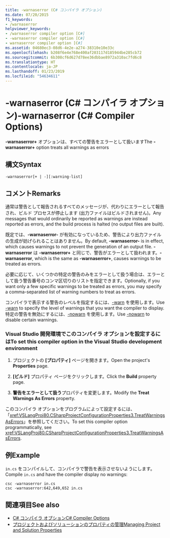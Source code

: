 ```yaml
---
title: -warnaserror (C# コンパイラ オプション)
ms.date: 07/20/2015
f1_keywords:
- /warnaserror
helpviewer_keywords:
- /warnaserror compiler option [C#]
- -warnaserror compiler option [C#]
- warnaserror compiler option [C#]
ms.assetid: 04680ec3-08d6-4e2e-a274-38310e10e33c
ms.openlocfilehash: b208f6e4e768e400af203117d185944be285cb72
ms.sourcegitcommit: 6b308cf6d627d78ee36dbbae8972a310ac7fd6c8
ms.translationtype: HT
ms.contentlocale: ja-JP
ms.lasthandoff: 01/23/2019
ms.locfileid: "54634611"
---
```

# <a name="-warnaserror-c-compiler-options"></a><span data-ttu-id="f4725-102">-warnaserror (C# コンパイラ オプション)</span><span class="sxs-lookup"><span data-stu-id="f4725-102">-warnaserror (C# Compiler Options)</span></span>
<span data-ttu-id="f4725-103">**-warnaserror+** オプションは、すべての警告をエラーとして扱います</span><span class="sxs-lookup"><span data-stu-id="f4725-103">The **-warnaserror+** option treats all warnings as errors</span></span>  
  
## <a name="syntax"></a><span data-ttu-id="f4725-104">構文</span><span class="sxs-lookup"><span data-stu-id="f4725-104">Syntax</span></span>  
  
```console  
-warnaserror[+ | -][:warning-list]  
```  
  
## <a name="remarks"></a><span data-ttu-id="f4725-105">コメント</span><span class="sxs-lookup"><span data-stu-id="f4725-105">Remarks</span></span>  
 <span data-ttu-id="f4725-106">通常は警告として報告されるすべてのメッセージが、代わりにエラーとして報告され、ビルド プロセスが停止します (出力ファイルはビルドされません)。</span><span class="sxs-lookup"><span data-stu-id="f4725-106">Any messages that would ordinarily be reported as warnings are instead reported as errors, and the build process is halted (no output files are built).</span></span>  
  
 <span data-ttu-id="f4725-107">既定では、**-warnaserror-** が有効になっているため、警告により出力ファイルの生成が妨げられることはありません。</span><span class="sxs-lookup"><span data-stu-id="f4725-107">By default, **-warnaserror-** is in effect, which causes warnings to not prevent the generation of an output file.</span></span> <span data-ttu-id="f4725-108">**-warnaserror** は **-warnaserror+** と同じで、警告がエラーとして扱われます。</span><span class="sxs-lookup"><span data-stu-id="f4725-108">**-warnaserror**, which is the same as **-warnaserror+**, causes warnings to be treated as errors.</span></span>  
  
 <span data-ttu-id="f4725-109">必要に応じて、いくつかの特定の警告のみをエラーとして扱う場合は、エラーとして扱う警告番号のコンマ区切りのリストを指定できます。</span><span class="sxs-lookup"><span data-stu-id="f4725-109">Optionally, if you want only a few specific warnings to be treated as errors, you may specify a comma-separated list of warning numbers to treat as errors.</span></span>  
  
 <span data-ttu-id="f4725-110">コンパイラで表示する警告のレベルを指定するには、[-warn](../../../csharp/language-reference/compiler-options/warn-compiler-option.md) を使用します。</span><span class="sxs-lookup"><span data-stu-id="f4725-110">Use [-warn](../../../csharp/language-reference/compiler-options/warn-compiler-option.md) to specify the level of warnings that you want the compiler to display.</span></span> <span data-ttu-id="f4725-111">特定の警告を無効にするには、[-nowarn](../../../csharp/language-reference/compiler-options/nowarn-compiler-option.md) を使用します。</span><span class="sxs-lookup"><span data-stu-id="f4725-111">Use [-nowarn](../../../csharp/language-reference/compiler-options/nowarn-compiler-option.md) to disable certain warnings.</span></span>  
  
### <a name="to-set-this-compiler-option-in-the-visual-studio-development-environment"></a><span data-ttu-id="f4725-112">Visual Studio 開発環境でこのコンパイラ オプションを設定するには</span><span class="sxs-lookup"><span data-stu-id="f4725-112">To set this compiler option in the Visual Studio development environment</span></span>  
  
1.  <span data-ttu-id="f4725-113">プロジェクトの **[プロパティ]** ページを開きます。</span><span class="sxs-lookup"><span data-stu-id="f4725-113">Open the project's **Properties** page.</span></span>  
  
2.  <span data-ttu-id="f4725-114">**[ビルド]** プロパティ ページをクリックします。</span><span class="sxs-lookup"><span data-stu-id="f4725-114">Click the **Build** property page.</span></span>  
  
3.  <span data-ttu-id="f4725-115">**警告をエラーとして扱う**プロパティを変更します。</span><span class="sxs-lookup"><span data-stu-id="f4725-115">Modify the **Treat Warnings As Errors** property.</span></span>  
  
 <span data-ttu-id="f4725-116">このコンパイラ オプションをプログラムによって設定するには、「<xref:VSLangProj80.CSharpProjectConfigurationProperties3.TreatWarningsAsErrors>」を参照してください。</span><span class="sxs-lookup"><span data-stu-id="f4725-116">To set this compiler option programmatically, see <xref:VSLangProj80.CSharpProjectConfigurationProperties3.TreatWarningsAsErrors>.</span></span>  
  
## <a name="example"></a><span data-ttu-id="f4725-117">例</span><span class="sxs-lookup"><span data-stu-id="f4725-117">Example</span></span>  
 <span data-ttu-id="f4725-118">`in.cs` をコンパイルして、コンパイラで警告を表示させないようにします。</span><span class="sxs-lookup"><span data-stu-id="f4725-118">Compile `in.cs` and have the compiler display no warnings:</span></span>  
  
```console  
csc -warnaserror in.cs  
csc -warnaserror:642,649,652 in.cs  
```  
  
## <a name="see-also"></a><span data-ttu-id="f4725-119">関連項目</span><span class="sxs-lookup"><span data-stu-id="f4725-119">See also</span></span>

- [<span data-ttu-id="f4725-120">C# コンパイラ オプション</span><span class="sxs-lookup"><span data-stu-id="f4725-120">C# Compiler Options</span></span>](../../../csharp/language-reference/compiler-options/index.md)
- [<span data-ttu-id="f4725-121">プロジェクトおよびソリューションのプロパティの管理</span><span class="sxs-lookup"><span data-stu-id="f4725-121">Managing Project and Solution Properties</span></span>](/visualstudio/ide/managing-project-and-solution-properties)
